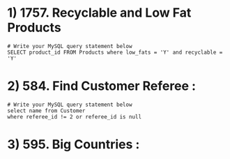 # 1) 1757. Recyclable and Low Fat Products
```
# Write your MySQL query statement below 
SELECT product_id FROM Products where low_fats = 'Y' and recyclable = 'Y'

```

# 2) 584. Find Customer Referee : 

```
# Write your MySQL query statement below
select name from Customer
where referee_id != 2 or referee_id is null

```

# 3) 595. Big Countries : 

```


```
